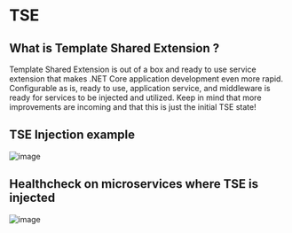 # TSE
## What is Template Shared Extension ?

Template Shared Extension is out of a box and ready to use service extension that makes .NET Core application development even more rapid. Configurable as is, ready to use, application service, and middleware is ready for services to be injected and utilized. Keep in mind that more improvements are incoming and that this is just the initial TSE state!


## TSE Injection example
![image](https://user-images.githubusercontent.com/55215132/163708339-1609574d-3fe6-474a-be3f-362d754b0f9f.png)

## Healthcheck on microservices where TSE is injected
![image](https://user-images.githubusercontent.com/55215132/163681325-bbcb1327-363b-4fa2-9198-f69bd7ebb41d.png)



   [dill]: <https://github.com/joemccann/dillinger>
   [git-repo-url]: <https://github.com/joemccann/dillinger.git>
   [john gruber]: <http://daringfireball.net>
   [df1]: <http://daringfireball.net/projects/markdown/>
   [markdown-it]: <https://github.com/markdown-it/markdown-it>
   [Ace Editor]: <http://ace.ajax.org>
   [node.js]: <http://nodejs.org>
   [Twitter Bootstrap]: <http://twitter.github.com/bootstrap/>
   [jQuery]: <http://jquery.com>
   [@tjholowaychuk]: <http://twitter.com/tjholowaychuk>
   [express]: <http://expressjs.com>
   [AngularJS]: <http://angularjs.org>
   [Gulp]: <http://gulpjs.com>

   [PlDb]: <https://github.com/joemccann/dillinger/tree/master/plugins/dropbox/README.md>
   [PlGh]: <https://github.com/joemccann/dillinger/tree/master/plugins/github/README.md>
   [PlGd]: <https://github.com/joemccann/dillinger/tree/master/plugins/googledrive/README.md>
   [PlOd]: <https://github.com/joemccann/dillinger/tree/master/plugins/onedrive/README.md>
   [PlMe]: <https://github.com/joemccann/dillinger/tree/master/plugins/medium/README.md>
   [PlGa]: <https://github.com/RahulHP/dillinger/blob/master/plugins/googleanalytics/README.md>
